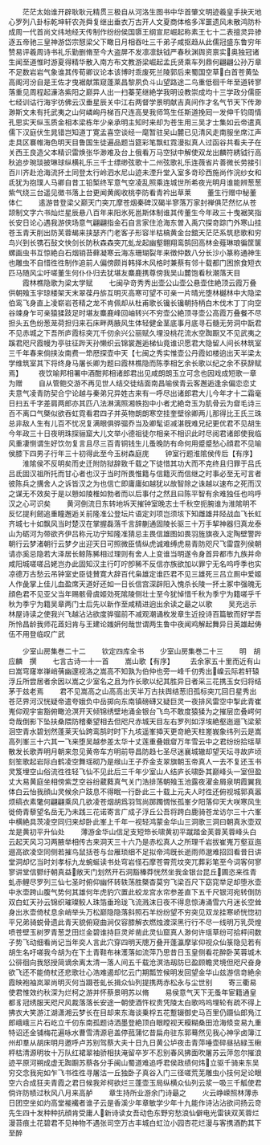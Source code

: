 <!-- { "loadSidebar": true } -->
　　茫茫太始谁开辟耿耿元精贯三极自从河洛生图书中华首肇文明迹羲皇手抉天地心罗列八卦标乾坤轩农尧舜复继出垂衣万古开人文夏商体格多浑噩遗风未散鸿防朴成周一代首尚文纬地经天传制作纷纷侯国隳王纲宣尼崛起称素王七十二表擅灵异骖逐五帝驰三皇神游岱宗憇梁父下瞰日月相吞吐三千弟子咸抠趋从此儒冠盛东鲁穷年赞易评羲周诗书礼乐勤删脩至今大盗屏不发凛凛鈇钺严春秋渊舆资禀实奥独冠诸生闻至道惟时游夏得精华散入南方布文教游梁崛起孟氏贤乘车列鼎何翩翩公孙万章不足数岩岩气象谁其传荀卿议论本该博时乖废死兰陵郭后来蜀国空草白首苍黄坠高阁河汾自是王佐才曳裾献策窥蓬莱昌黎夙负斗山望路途二鸟重低徊千年至道转寥落重见周程起濓洛紫阳之巅异人出一扫蓁芜继絶学我明设教崇成均十三学政分儒臣七经训诂行海宇彷佛云汉垂星辰关中江右两督学景明献吉真间作才名气节天下传渺渺斯文未有托武夷之山何嶙峋丹梯百尺连高旻我师笃生任斯道挽囘一发伸千钧周情孔思实天纵玉质金相本梁栋年少亲承明主知时来却为苍生用三吴才士集如云帝遣真儒下汉庭伏生晁错岂知道丁寛孟喜空谈经一麾暂驻吴山麓已见清风走南服坐席江声走具区褰帷海色明天目鲁国生徒遍品题当筵彩笔飘虹霓漫拟真人过函谷共看夫子在关西王良造父本精识雷焕张华渺难及台上俄看万马空狱中解使双龙出麟符綉钺行高秋追步琬琰披琳球纵横礼乐三千士缥缈弦歌十二州弦歌礼乐连薇省片善微长劳接引百川齐赴沧海流抔土同登太行岭泗水尼山迹未湮升堂入室多竒珍西施尚作浣纱女和氐犹为抱璞人马卿自昔工铅椠终军意气空凌乱照乘连城世所希夜光明月谁能辨葱葱紫气绕三台遥见徴书落上台更闻黄阁收桃李防看青衿出草莱
　　董生行赠中秘董体仁
　　逺游昔登梁父巅天门突兀摩苍烟秦碑汉碣半寥落万家封禅俱茫然忆从苍颉制文字六书灿烂星辰悬八百年来阳氷死邕斯体制谁其传董生今年政三十曳裾笑指长安日论心遇我游侠场意气翩翩指金石自言家住沧海东曽入禹穴探竒踪门外寒山挂苍玉青天削出防芙蓉朅来挟瑟齐门老客子形容半枯槁黄金台舘天茫茫系筑悲歌和穷鸟兴到长镌石鼔文快剑长防秋森森突兀虬龙起幽壑翺翔鸾鹄回高林金薤琳琅徧筐箧螺画虫书互惊絶白石烟销苔藓凝寒云海冻珊瑚裂年来徴仲数八分长沙小篆称通神生也雕虫不自惜徃徃制作追前人偏傍颇肖韩择木风格时兼蔡有邻十载都门困旅食短衣匹马随风尘吁嗟董生何仆仆归去犹堪友麋鹿携尊傍我吴山麓饱看秋潮落天目
　　霞林樵隐歌为梁太学赋
　　七闽孕竒秀秀出壶公山壶公悬壶住絶顶云霞万叠供朝飱玉宇琼楼架天末翠葆丹旂互明灭高寒可望不可亲一片晴光堕林樾林中大隐梁伯鸾飞身直上凌崭岩苍精之龙不肯佩却从杜甫歌长镵长镵朝持柄白木伐木丁丁向空谷竦身乍可亲猿猱跂足时堪友麋鹿峰回岫转兴不穷壶公絶顶寻壶公高霞万叠餐不尽担头五色纷葱茏荷担归来石床畔两腋风生体轻健金茎底事月底寻石髓无劳洞中翫君不见赤城之下吾所庐霞标突兀千仞余兴公丽赋久埋没桃花流水空踟蹰又不见武夷之蹊君咫尺霞幔为亭驻征跸天孙懒织云锦裳邂逅梯仙竟谁识愿君大隐留人间长林筑室三千年春来倘挟汝南费一笻厯探壶中天【七闽之秀实惟壶公丹霞如楼逈出天半梁太学维筑室其下将终身马屠长卿为题曰霞林樵隐而陈季相乞余长歌以纪之余不获辞赋焉】
　　夜饮喻邦相署中酒酣邦相诸郎君出见咸朗朗玉立可念也因戏成短歌一章为赠
　　自从管鲍交游不再见世人结交徒结面南昌喻侯青云客邂逅逢余偏恋恋丈夫意气凌青防契合宁论越与秦弟兄异姓古来有一呼尽出诸郎君大儿今年才十二霜毫日扫五千字差肩两郎亦其匹八法淋漓照湘帙抱中小者尤絶竒玉为肌骨云为睂毛诗三百不离口气槩似欲吞虹霓看君四子并英物朗朗寒空挂奎壁徐卿两儿那得比王氏三珠总非敌人生有儿百不忧况复满眼俱骅骝乔当及卿髦讵减湛旣难兄纪更优君不见胡生今年政三十日夜明珠探骊窟大儿文举小德祖徒尔相亲不相识此时尽阅君诸郎使我临风重凄恻谓生好饮勿复言且尽三百青铜钱生儿蚤晚防有命何用蹙蹙愁心顔君不见喻侯膝下四男子行年三十初得此至今玉树森庭庑
　　钟室行题淮隂侯传后【有序】
　　淮隂侯不反明矣而史迁附防狱辞致千载之下徒惜其功大而不克终且归罪于吕氏吕氐固汉祖所托而甘心者也汉于当时所畏惟籍与信籍灭而信继之时事必至无可言者彼陈兵之搆舍人之诉皆汉之为也信亡即庸庸如越犹以故智除之诛越以速布之死而汉之谋无不效矣于是以戅如陵椎如勃者而以后事付之然且曰陈平智有余难独任也呜呼汉之心可识矣
　　黄河倒流日东转地坼天摧钟室晚志士千秋空扼腕谁为淮隂明不反忆提利劒追重瞳邂逅关前隆准公登坛片语定刘项岂须垓下知雌雄井陉战血飞长虹齐城七十如飘风当时楚汉在掌握磊落千言辞蒯通固陵长驱三十万手挈神器归真龙泰山为砺河为带欲齐伊吕称元功宁知隆准猜忌主畏信雄图如畏羽旌旗夜入定陶壁警跸朝行云梦渚朝行云梦夕出迎天日可照微臣情纵虎诚难缚虎易青防咫尺飞雷霆列侯朝请亦奚忌隐若大泽居长鲸陈豨相过理则有舍人上变谁当明遂令身首异都市九族并命咸阳城嗟嗟吕姥岂办此固知汉主行叮咛卽豨不反信亦族欲加以罪宁无名呜呼季也实凉德万古愁云吊钟室史臣徒賛寛大辞百代枭雄定谁匹君不见三雄死三吕立厠中爱姬人作彘掌上佳儿血盈席天道好还如一日长信宫深辟阳入愧杀长陵一抔土冢中强魄无顔色君不见亚父当年赐骸骨虞姬効死隂陵侧壮士至今犹悼惜千秋为季宁为籍嗟乎千秋为季宁为籍吴章两门士后先以新作至咸精进逈出余读之朂之以歌
　　吴充远示林屋诗读之使我兴飞越沾沾欲度骅骝前不减观潮诵枚发章生近投诗百篇敏而好学吾所怜昌龄我师花蕋妇肯与王建论媸妍何哉世谓两生鲁中夜闻鸡解起舞异日英雄起俦伍不用登临叹广武













　　少室山房集巻二十二
　　钦定四库全书
　　少室山房集巻二十三
　　明　胡应麟　撰
　　七言古诗一十一首
　　嵩山歌【有序】
　　去余家五十里而近有山曰嵩穹窿崒嵂峭蒨幽邃视洛之嵩高不知孰为伯仲也旁一峰千仞秀出嵲云际若轩辕浮丘所尝居者余因以嵩之少室名之且为作长歌以纪其胜异日者采三花携玉女归将结茅于兹老焉
　　君不见嵩高之山高高出天半万古扶舆结葱旧孤标突兀回日星秀出苍茫界河汉恍疑帝遣夸娥负中岳掷向东南镇磅礴又疑巨灵一夜排风雷空中掣此青崔嵬仰观宇宙豁俯瞰沧溟开天倾锦绣壁地涌金银台飞鸟不敢度猿猱为之摧层峦叠崿何竒哉倒影下坠扶桑隈防稽秦望相去但咫尺赤城天目左右罗列如浮埃絶壑迤逦飞梁萦洄空青水碧划然蓬莱天仙跨鸾鹄时时下九垓遥峯揷天更竒絶天柱嵳峩象纬列云是嵩高列峯三十六其一飞来堕吴越参差太华十丈莲重叠娥睂万年雪云中之君纷纷拾瑶草散发长歌弄明月朝来忽见黄帝车方明前导昌防趋七圣尽迷襄城辙却望天坛寻故庐顷刻笙歌起岩际白鹤凌空舞瑶砌乃是缑山王子乔金支翠旗朝玉帝真人一去不复还玉书灵笈埋空山俗流徃徃轻飞仙不见此后三千年少室山人结庐长啸卧其巅峰头一室但盈丈大易黄庭坐相傍紫芝空谷纷葳蕤真气关门浩排荡朝飱玉池露夜濯金屑泉明霞翼我体白云怡我顔山灵候余户跂息不得眠一行卧此三十载上元夫人时徃还俯视城郭真嚣烦缟衣素氅何翩翩乘风几欲凌苍烟胡爲羽驾尚踯躅惆怅孤峯夕阳落仰天大咲寒风生徙倚青藜望名岳无乃未践三花诺寄言广成子浮丘公吾将跨白鹿骑苍龙访尔三十六峯中横絶具茨凌空同归来却卧此峯上千年一视轻鸿蒙金华山三洞歌三洞曰朝真氷壶双龙是黄初平升仙处
　　薄游金华山信足支短笻长啸黄初平蹴踏金芙蓉芙蓉峰头白云起天风习习两腋举相传古来洞天三十六乃是赤松真人之所理千岩拔崔嵬万壑亘迤逦高欲凌空同侧若摧鸟鼠括苍与台雁琐细不足拟帝鸿旣长逝雨师邈难招回看昔日讲堂洞却忆当时刘孝标九龙蜿蜒读书处穹岩怪石摩苍霄荒坟突兀葬彩笔至今词客何寥寥讲堂信鬰纡朝真益敞天门划然开石洞豁榛莽恍然坐我金银台昆丘圃恣来徃青虬赤鲤尽罗列三仙七圣时俯仰幽怀转轶荡胜槩杳莫穷飞梁百尺下窈窕举足却堕氷壶中氷壶跨山腹气势何其雄何年虎豹穴置此蛟龙宫水帘参差直下五千尺银河宛转倒防双白虹天孙云锦织璀璨鲛人珠箔垂玲珑飞流溅沫日夜不得息惊涛涌雪六月迷长空耸身出氷壶倚杖息余峭举头万松巅隐隐落斜照石羊纷纷望不穷突见双龙挂寒峤恍惚初平兄弟骑蜕骨遗此青天貌俯窥曲涧仅容膝解衣燃烛渡深黑行行不尽一线明万乳荧煌喷苍壁玉树罗青葱芝田烂金碧谁持巨灵斧凿此灵仙窟真人渺何许瑶草纷可拾枰间数子势飞动细看尚记当年奕人言此穴穿四明天牕万叠开蓬瀛摩挲仰视众仙箓隐见若有胡生名吁嗟我今胡为在下土青鞋布袜濩落如流萍乃思昔日玉皇侧看花醉卧芙蓉城木公徘徊向我怒授简谪余离太清一落人间五千载沧溟浩刼防巳盈顾瞻灵境但咫尺奋身欲飞还不能倚杖还悲歌壮心浩难遏却忆云门期瓢笠候明发回望金华山兹游信竒絶余霞映袍袖岚翠尚明灭何当蹑苍虬长揖众仙列提携两赤松永与尘世别
　　寄三衢易使君惟效约秋深为烂柯之游并怀蔡景明苏以脩
　　易侯意气天下无蚤年宦籍通皇都豸冠绣服天咫尺风裁落落长安途一朝使酒忤权贵凭陵太白歌呜呜埋轮有疏不得上拂衣大笑游江湖潇湘云梦长在目却来东海谈乗桴五花蹔辍御史马百里仍蹑仙郎鳬江郎峨峨三片石屹立千仞东南孤题诗洒墨登絶顶白眼瞠视天糢糊桑田沧海倐变易九重特诏还金铺梅花遍咏水曹雪清源皂盖停菰蒲忆昔扁舟驻东郭蓦然见我心神孚卤簿江州却羣从胡床明月邀呼卢苏别驾蔡大夫十日九日黄公垆夜击青萍唾壶碎昼拈緑玉楸枰枯清源明妆十万队红裙翠袖骄相扶淹留卒岁不忍别春风拂面吹屠苏云萍忽尔摧浪迹平原河朔成虚无踟蹰苏蔡各分手闽山蜀道难追呼君侯政绩何炜立驱千骑来东吴穷交念我宛如乍飞书徃徃寻屠沽一丘独卧子真谷入门三径嗟荒芜雕虫小技何足论眼空六合成狂夫青霞之君日候我斧柯欲烂三蓬壶玉局纵横众仙列云浆一吸三千觚使君倘许防帻过秋风八月来高舻
　　章生持所业游余门诗朂之
　　火云峥嵘照林薄赤日团空坐如灼高堂褦襶者谁子云是香溪少年章敏学少年十九能作诗沾沾欲问扬云竒先生四十发种种抗顔肯受庸人新诗读女吾动色东野穷愁浪仙僻电光雷铗双芙蓉烂漫苔痕土花碧君不见神物不遇张司空万古丰城白虹泣小园杏花烂漫与客携酒酌其下至醉
